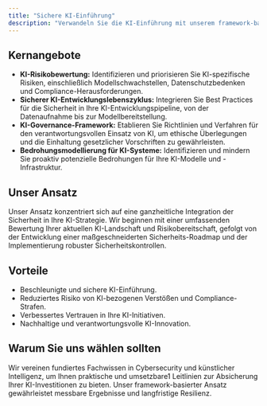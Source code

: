 ```yaml
---
title: "Sichere KI-Einführung"
description: "Verwandeln Sie die KI-Einführung mit unserem framework-basierten Ansatz von einem Sicherheitshemmnis in einen Business-Enabler."
---
```


## Kernangebote

*   **KI-Risikobewertung:** Identifizieren und priorisieren Sie KI-spezifische Risiken, einschließlich Modellschwachstellen, Datenschutzbedenken und Compliance-Herausforderungen.
*   **Sicherer KI-Entwicklungslebenszyklus:** Integrieren Sie Best Practices für die Sicherheit in Ihre KI-Entwicklungspipeline, von der Datenaufnahme bis zur Modellbereitstellung.
*   **KI-Governance-Framework:** Etablieren Sie Richtlinien und Verfahren für den verantwortungsvollen Einsatz von KI, um ethische Überlegungen und die Einhaltung gesetzlicher Vorschriften zu gewährleisten.
*   **Bedrohungsmodellierung für KI-Systeme:** Identifizieren und mindern Sie proaktiv potenzielle Bedrohungen für Ihre KI-Modelle und -Infrastruktur.

## Unser Ansatz

Unser Ansatz konzentriert sich auf eine ganzheitliche Integration der Sicherheit in Ihre KI-Strategie. Wir beginnen mit einer umfassenden Bewertung Ihrer aktuellen KI-Landschaft und Risikobereitschaft, gefolgt von der Entwicklung einer maßgeschneiderten Sicherheits-Roadmap und der Implementierung robuster Sicherheitskontrollen.

## Vorteile

*   Beschleunigte und sichere KI-Einführung.
*   Reduziertes Risiko von KI-bezogenen Verstößen und Compliance-Strafen.
*   Verbessertes Vertrauen in Ihre KI-Initiativen.
*   Nachhaltige und verantwortungsvolle KI-Innovation.

## Warum Sie uns wählen sollten

Wir vereinen fundiertes Fachwissen in Cybersecurity und künstlicher Intelligenz, um Ihnen praktische und umsetzbare1 Leitlinien zur Absicherung Ihrer KI-Investitionen zu bieten. Unser framework-basierter Ansatz gewährleistet messbare Ergebnisse und langfristige Resilienz.